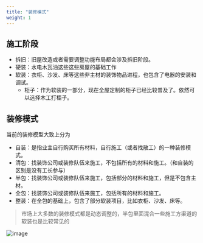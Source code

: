 ```yaml
---
title: "装修模式"
weight: 1
---
```



## 施工阶段

- 拆旧：旧屋改造或者需要调整功能布局都会涉及拆旧阶段。
- 硬装：水电木瓦油这些这些房屋的基础工作
- 软装：衣柜、沙发、床等这些非主材的装饰物品进程，也包含了电器的安装和调试。
    - 柜子：作为软装的一部分，现在全屋定制的柜子已经比较普及了。依然可以选择木工打柜子。


## 装修模式

当前的装修模型大致上分为

- 自装：是指业主自行购买所有材料，自行施工（或者找散工）的一种装修模式。
- 清包：找装饰公司或装修队伍来施工，不包括所有的材料和施工。（和自装的区别是没有工长参与）
- 半包：找装饰公司或装修队伍来施工，包括部分的材料和施工，但是不包含主材。
- 全包：找装饰公司或装修队伍来施工，包括所有的材料和施工。
- 整装：在全包的基础上，包含了部分软装项目，比如衣柜、沙发、床等。

>  市场上大多数的装修模式都是动态调整的，半包里面混合一些施工方渠道的软装也是比较常见的

<img src="https://cdn.jsdmirror.com/gh/yanickxia/picx-images-hosting@master/image.8ok3hxlr1l.webp" alt="image">